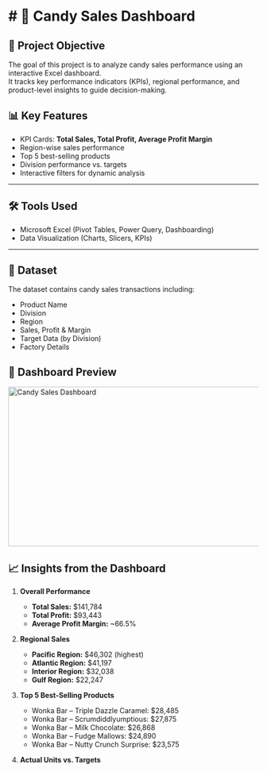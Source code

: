 # # 🍬 Candy Sales Dashboard
## 📌 Project Objective
The goal of this project is to analyze candy sales performance using an interactive Excel dashboard.  
It tracks key performance indicators (KPIs), regional performance, and product-level insights to guide decision-making.


## 📊 Key Features
- KPI Cards: **Total Sales, Total Profit, Average Profit Margin**
- Region-wise sales performance
- Top 5 best-selling products
- Division performance vs. targets
- Interactive filters for dynamic analysis

---

## 🛠 Tools Used
- Microsoft Excel (Pivot Tables, Power Query, Dashboarding)
- Data Visualization (Charts, Slicers, KPIs)

---

## 📂 Dataset
The dataset contains candy sales transactions including:
- Product Name
- Division
- Region
- Sales, Profit & Margin
- Target Data (by Division)
- Factory Details

## 📸 Dashboard Preview

<img width="902" height="321" alt="Candy Sales Dashboard" src="https://github.com/user-attachments/assets/f127142f-08c3-41b4-9e96-f6dd519026f7" />

## 📈 Insights from the Dashboard
1. **Overall Performance**
   - **Total Sales:** \$141,784  
   - **Total Profit:** \$93,443  
   - **Average Profit Margin:** ~66.5%  

2. **Regional Sales**
   - **Pacific Region:** \$46,302 (highest)  
   - **Atlantic Region:** \$41,197  
   - **Interior Region:** \$32,038  
   - **Gulf Region:** \$22,247  

3. **Top 5 Best-Selling Products**
   - Wonka Bar – Triple Dazzle Caramel: \$28,485  
   - Wonka Bar – Scrumdiddlyumptious: \$27,875  
   - Wonka Bar – Milk Chocolate: \$26,868  
   - Wonka Bar – Fudge Mallows: \$24,890  
   - Wonka Bar – Nutty Crunch Surprise: \$23,575  

4. **Actual Units vs. Targets**

